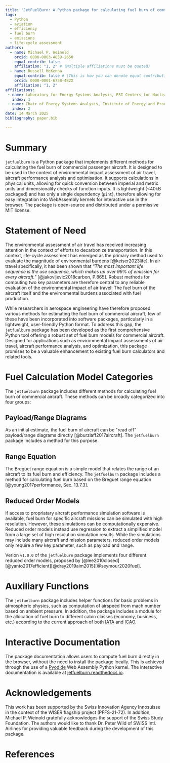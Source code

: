 ```yaml
---
title: 'JetFuelBurn: A Python package for calculating fuel burn of commercial aircraft.'
tags:
  - Python
  - aviation
  - efficiency
  - fuel burn
  - emissions
  - life-cycle assessment
authors:
  - name: Michael P. Weinold
    orcid: 0000-0003-4859-2650
    equal-contrib: false
    affiliation: "1, 2" # (Multiple affiliations must be quoted)
  - name: Russell McKenna
    equal-contrib: false # (This is how you can denote equal contributions between multiple authors)
    orcid: 0000-0001-6758-482X
    affiliation: "1, 2"
affiliations:
 - name: Laboratory for Energy Systems Analysis, PSI Centers for Nuclear Engineering \& Sciences and Energy \& Environmental Sciences, Villigen, Switzerland
   index: 1
 - name: Chair of Energy Systems Analysis, Institute of Energy and Process Engineering, Department of Mechanical and Process Engineering, ETH Zurich, Zurich, Switzerland
   index: 2
date: 14 March 2025
bibliography: paper.bib

---
```


# Summary

`jetfuelburn` is a Python package that implements different methods for calculating the fuel burn of commercial passenger aircraft. It is designed to be used in the context of environmental impact assessment of air travel, aircraft performance analysis and optimisation. It supports calculations in physical units, allowing for quick conversion between imperial and metric units and dimensionality checks of function inputs. It is lightweight (<40kB packaged) and has only a single dependency (`pint`), therefore allowing for easy integration into WebAssembly kernels for interactive use in the browser. The package is open-source and distributed under a permissive MIT license.

# Statement of Need

The environmental assessment of air travel has received increasing attention in the context of efforts to decarbonize transportation. In this context, life-cycle assessment has emerged as the primary method used to evaluate the magnitude of environmental burdens [@keiser2023life]. In air travel specifically, it has been shown that _"The most important life sequence is the use sequence, which makes up over 99\% of emission for every aircraft."_ [@jakovljevic2018carbon, P.865]. Robust methods for computing two key parameters are therefore central to any reliable evaluation of the environmental impact of air travel: The fuel burn of the aircraft itself and the environmental burdens associated with fuel production.

While researchers in aerospace engineering have therefore proposed various methods for estimating the fuel burn of commercial aircraft, few of these have been incorporated into software packages, particularly in a lightweight, user-friendly Python format. To address this gap, the `jetfuelburn` package has been developed as the first comprehensive Python tool offering a robust set of fuel burn models for commercial aircraft. Designed for applications such as environmental impact assessments of air travel, aircraft performance analysis, and optimization, this package promises to be a valuable enhancement to existing fuel burn calculators and related tools.

# Fuel Calculation Model Categories

The `jetfuelburn` package includes different methods for calculating fuel burn of commercial aircraft. These methods can be broadly categorized into four groups:

## Payload/Range Diagrams

As an initial estimate, the fuel burn of aircraft can be "read off" payload/range diagrams directly [@burzlaff2017aircraft]. The `jetfuelburn` package includes a method for this purpose.

## Range Equation

The Breguet range equation is a simple model that relates the range of an aircraft to its fuel burn and efficiency. The `jetfuelburn` package includes a method for calculating fuel burn based on the Breguet range equation [@young2017performance, Sec. 13.7.3].

## Reduced Order Models

If access to propriatary aircraft performance simulation software is available, fuel burn for specific aircraft missions can be simulated with high resolution. However, these simulations can be computationally expensive. Reduced order models instead use regression to extract a simplified model from a large set of high resolution simulation results. While the simulations may include many aircraft and mission parameters, reduced order models only require a few key parameter, such as payload and range. 

Verion `v1.0.0` of the `jetfuelburn` package implements four different reduced order models, proposed by [@lee2010closed][@yanto2017efficient][@dray2019aim2015][@seymour2020fuel].

# Auxiliary Functions

The `jetfuelburn` package includes helper functions for basic problems in atmospheric physics, such as computation of airspeed from mach number based on ambient pressure. In addition, the package includes a module for the allocation of fuel burn to different cabin classes (economy, business, etc.) according to the current approach of both [IATA]((https://web.archive.org/web/20230526103741/https://www.iata.org/contentassets/139d686fa8f34c4ba7a41f7ba3e026e7/iata-rp-1726_passenger-co2.pdf)) and [ICAO]((https://web.archive.org/web/20240826103513/https://applications.icao.int/icec/Methodology%20ICAO%20Carbon%20Emissions%20Calculator_v13_Final.pdf)).

# Interactive Documentation

The package documentation allows users to compute fuel burn directly in the browser, without the need to install the package locally. This is achieved through the use of a [Pyodide](https://pyodide.org/en/stable/) Web Assembly Python kernel. The interactive documentation is available at [jetfuelburn.readthedocs.io](https://jetfuelburn.readthedocs.io).

# Acknowledgements

This work has been supported by the Swiss Innovation Agency Innosuisse in the context of the WISER flagship project (PFFS-21-72). In addition, Michael P. Weinold gratefully acknowledges the support of the Swiss Study Foundation. The authors would like to thank Dr. Peter Wild of SWISS Intl. Airlines for providing valuable feedback during the development of this package.

# References